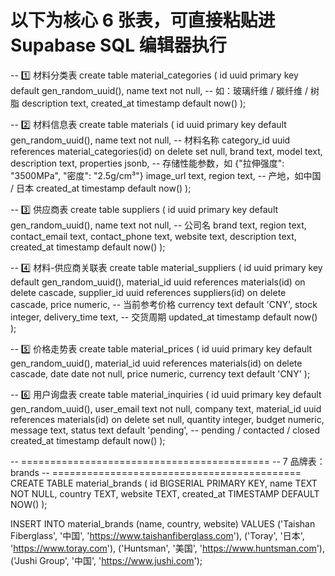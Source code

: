 # 以下为核心 6 张表，可直接粘贴进 Supabase SQL 编辑器执行

-- 1️⃣ 材料分类表
create table material_categories (
  id uuid primary key default gen_random_uuid(),
  name text not null, -- 如：玻璃纤维 / 碳纤维 / 树脂
  description text,
  created_at timestamp default now()
);

-- 2️⃣ 材料信息表
create table materials (
  id uuid primary key default gen_random_uuid(),
  name text not null, -- 材料名称
  category_id uuid references material_categories(id) on delete set null,
  brand text,
  model text,
  description text,
  properties jsonb, -- 存储性能参数，如 {"拉伸强度": "3500MPa", "密度": "2.5g/cm³"}
  image_url text,
  region text, -- 产地，如中国 / 日本
  created_at timestamp default now()
);

-- 3️⃣ 供应商表
create table suppliers (
  id uuid primary key default gen_random_uuid(),
  name text not null, -- 公司名
  brand text,
  region text,
  contact_email text,
  contact_phone text,
  website text,
  description text,
  created_at timestamp default now()
);

-- 4️⃣ 材料-供应商关联表
create table material_suppliers (
  id uuid primary key default gen_random_uuid(),
  material_id uuid references materials(id) on delete cascade,
  supplier_id uuid references suppliers(id) on delete cascade,
  price numeric, -- 当前参考价格
  currency text default 'CNY',
  stock integer,
  delivery_time text, -- 交货周期
  updated_at timestamp default now()
);

-- 5️⃣ 价格走势表
create table material_prices (
  id uuid primary key default gen_random_uuid(),
  material_id uuid references materials(id) on delete cascade,
  date date not null,
  price numeric,
  currency text default 'CNY'
);

-- 6️⃣ 用户询盘表
create table material_inquiries (
  id uuid primary key default gen_random_uuid(),
  user_email text not null,
  company text,
  material_id uuid references materials(id) on delete set null,
  quantity integer,
  budget numeric,
  message text,
  status text default 'pending', -- pending / contacted / closed
  created_at timestamp default now()
);

-- ===========================================
-- 7 品牌表：brands
-- ===========================================
CREATE TABLE material_brands (
  id BIGSERIAL PRIMARY KEY,
  name TEXT NOT NULL,
  country TEXT,
  website TEXT,
  created_at TIMESTAMP DEFAULT NOW()
);

INSERT INTO material_brands (name, country, website) VALUES
  ('Taishan Fiberglass', '中国', 'https://www.taishanfiberglass.com'),
  ('Toray', '日本', 'https://www.toray.com'),
  ('Huntsman', '美国', 'https://www.huntsman.com'),
  ('Jushi Group', '中国', 'https://www.jushi.com');